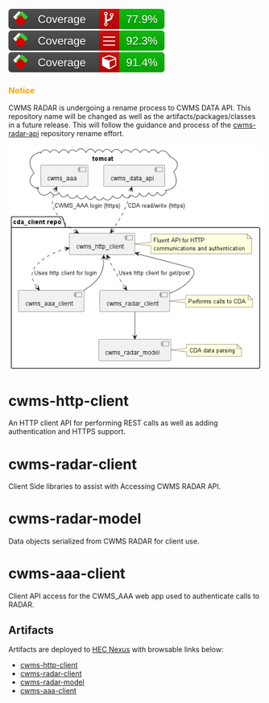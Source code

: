 ![BranchCoverage](.github/coveragereport/badge_branchcoverage.svg) ![LineCoverage](.github/coveragereport/badge_linecoverage.svg) ![MethodCoverage](.github/coveragereport/badge_methodcoverage.svg)

### <span style="color:orange">Notice</span>
CWMS RADAR is undergoing a rename process to CWMS DATA API. 
This repository name will be changed as well as the artifacts/packages/classes in a future release. 
This will follow the guidance and process of the [cwms-radar-api](https://github.com/USACE/cwms-radar-api) repository rename effort.

![Modules](docs/CDA-client-modules.png)

# cwms-http-client
An HTTP client API for performing REST calls as well as adding authentication and HTTPS support.

# cwms-radar-client
Client Side libraries to assist with Accessing CWMS RADAR API.

# cwms-radar-model
Data objects serialized from CWMS RADAR for client use.

# cwms-aaa-client
Client API access for the CWMS_AAA web app used to authenticate calls to RADAR.

## Artifacts
Artifacts are deployed to [HEC Nexus](https://www.hec.usace.army.mil/nexus) with browsable links below:

- [cwms-http-client](https://www.hec.usace.army.mil/nexus/#browse/browse:maven-public:mil%2Farmy%2Fusace%2Fhec%2Fcwms-http-client)
- [cwms-radar-client](https://www.hec.usace.army.mil/nexus/#browse/browse:maven-public:mil%2Farmy%2Fusace%2Fhec%2Fcwms-radar-client)
- [cwms-radar-model](https://www.hec.usace.army.mil/nexus/#browse/browse:maven-public:mil%2Farmy%2Fusace%2Fhec%2Fcwms-radar-model)
- [cwms-aaa-client](https://www.hec.usace.army.mil/nexus/#browse/browse:maven-public:mil%2Farmy%2Fusace%2Fhec%2Fcwms-aaa-client)
